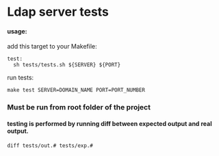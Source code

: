 # Ldap server tests

#### usage:
  
  add this target to your Makefile:
  ```
  test:
    sh tests/tests.sh ${SERVER} ${PORT}
  ```

  run tests:

  `make test SERVER=DOMAIN_NAME PORT=PORT_NUMBER`

### Must be run from root folder of the project

#### testing is performed by running diff between expected output and real output. 
  `diff tests/out.# tests/exp.#`

